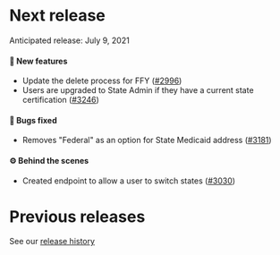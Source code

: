 # Next release

Anticipated release: July 9, 2021

#### 🚀 New features

- Update the delete process for FFY ([#2996])
- Users are upgraded to State Admin if they have a current state certification ([#3246])

#### 🐛 Bugs fixed

- Removes "Federal" as an option for State Medicaid address ([#3181])

#### ⚙️ Behind the scenes

- Created endpoint to allow a user to switch states ([#3030])

# Previous releases

See our [release history](https://github.com/CMSgov/eAPD/releases)

[#2996]: https://github.com/CMSgov/eAPD/issues/2996
[#3030]: https://github.com/CMSgov/eAPD/issues/3030
[#3181]: https://github.com/CMSgov/eAPD/issues/3181
[#3246]: https://github.com/CMSgov/eAPD/issues/3246
